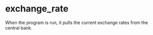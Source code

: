 # exchange_rate
When the program is run, it pulls the current exchange rates from the central bank.
